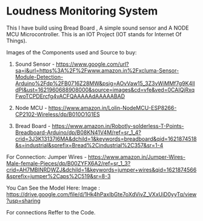 # Loudness Monitoring System

This I have build using Bread Board , A simple sound sensor and A NODE MCU Microcontroller.
This is an IOT Project (IOT stands for Internet Of Things).

Images of the Components used and Source to buy:

1.    Sound Sensor - https://www.google.com/url?sa=i&url=https%3A%2F%2Fwww.amazon.in%2Fxcluma-Sensor-Module-Detection-Arduino%2Fdp%2FB0716Z28MW&psig=AOvVaw15_3Z3vWiMMf7g9K4lIdPI&ust=1621960688908000&source=images&cd=vfe&ved=0CAIQjRxqFwoTCPDErcfg4vACFQAAAAAdAAAAABAD


2.    Node MCU  - https://www.amazon.in/Lolin-NodeMCU-ESP8266-CP2102-Wireless/dp/B010O1G1ES


3.    Bread Board - https://www.amazon.in/Robotly-solderless-T-Points-Breadboard-Arduino/dp/B08KN41V4M/ref=sr_1_4?crid=3J3K13137I6MA&dchild=1&keywords=breadboard&qid=1621874518&s=industrial&sprefix=Bread%2Cindustrial%2C357&sr=1-4


For Connection:
Jumper Wires - https://www.amazon.in/Jumper-Wires-Male-female-Pieces/dp/B00ZYFX6A2/ref=sr_1_3?crid=AH7MBINRDWZJ&dchild=1&keywords=jumper+wires&qid=1621874566&sprefix=jumper%2Caps%2C519&sr=8-3

You Can See the Model Here:
Image : https://drive.google.com/file/d/1Hk4hPaxIbGte7oXdVivZ_VXxUiD0yyTq/view?usp=sharing

For connections Reffer to the Code.
